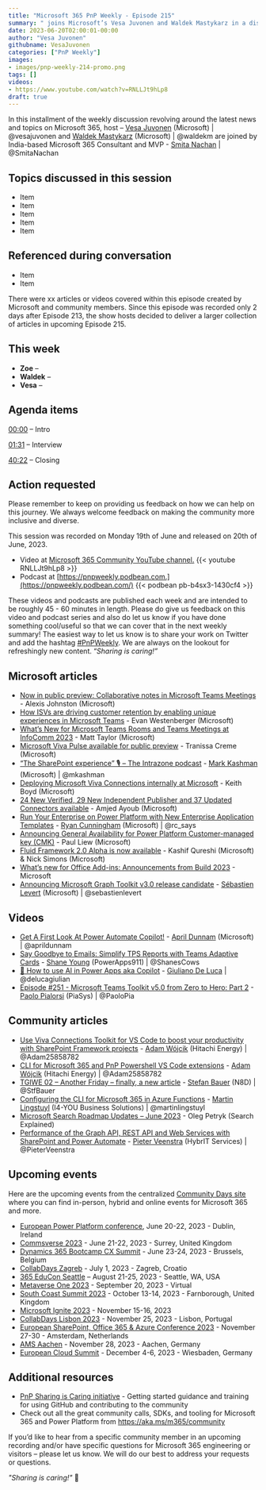```yaml
---
title: "Microsoft 365 PnP Weekly - Episode 215"
summary: " joins Microsoft’s Vesa Juvonen and Waldek Mastykarz in a discussion on career growth, community connections, open-source contributions, staying up to date on technology and more."
date: 2023-06-20T02:00:01-00:00
author: "Vesa Juvonen"
githubname: VesaJuvonen
categories: ["PnP Weekly"]
images:
- images/pnp-weekly-214-promo.png
tags: []
videos:
- https://www.youtube.com/watch?v=RNLLJt9hLp8
draft: true
---
```

 
In this installment of the weekly discussion revolving around the latest news and topics on Microsoft 365, host – [Vesa Juvonen](http://twitter.com/vesajuvonen) (Microsoft) | @vesajuvonen and [Waldek Mastykarz](http://twitter.com/waldekm) (Microsoft) | @waldekm are joined by India-based Microsoft 365 Consultant and MVP - [Smita Nachan](https://twitter.com/SmitaNachan) \| @SmitaNachan

## Topics discussed in this session

* Item
* Item
* Item
* Item
* Item

 
## Referenced during conversation

* Item
* Item

There were xx articles or videos covered within this episode created by Microsoft and community members.  Since this episode was recorded only 2 days after Episode 213, the show hosts decided to deliver a larger collection of articles in upcoming Episode 215. 

## This week

* **Zoe** – 
* **Waldek** – 
* **Vesa** – 

## Agenda items

[00:00](https://youtu.be/RNLLJt9hLp8?t=0) – Intro

[01:31](https://youtu.be/RNLLJt9hLp8?t=91) – Interview

[40:22](https://youtu.be/RNLLJt9hLp8?t=2422) – Closing

## Action requested

Please remember to keep on providing us feedback on how we can help on this journey. We always welcome feedback on making the community more inclusive and diverse.

This session was recorded on Monday 19th of June and released on 20th of June, 2023.

*   Video at [Microsoft 365 Community YouTube channel.](https://aka.ms/m365pnp-videos)
    {{< youtube RNLLJt9hLp8 >}}
*   Podcast at [https://pnpweekly.podbean.com.](https://pnpweekly.podbean.com/) 
    {{< podbean pb-b4sx3-1430cf4 >}}

These videos and podcasts are published each week and are intended to be roughly 45 - 60 minutes in length.  Please do give us feedback on this video and podcast series and also do let us know if you have done something cool/useful so that we can cover that in the next weekly summary! The easiest way to let us know is to share your work on Twitter and add the hashtag [#PnPWeekly](https://twitter.com/search?q=%23pnpweekly). We are always on the lookout for refreshingly new content. “_Sharing is caring!”_ 

## Microsoft articles

* [Now in public preview: Collaborative notes in Microsoft Teams Meetings](https://techcommunity.microsoft.com/t5/microsoft-teams-blog/now-in-public-preview-collaborative-notes-in-microsoft-teams/ba-p/3848533) - Alexis Johnston (Microsoft)
* [How ISVs are driving customer retention by enabling unique experiences in Microsoft Teams](https://techcommunity.microsoft.com/t5/microsoft-teams-blog/how-isvs-are-driving-customer-retention-by-enabling-unique/ba-p/3842419) - Evan Westenberger (Microsoft)
* [What’s New for Microsoft Teams Rooms and Teams Meetings at InfoComm 2023](https://techcommunity.microsoft.com/t5/microsoft-teams-blog/what-s-new-for-microsoft-teams-rooms-and-teams-meetings-at/ba-p/3843949) - Matt Taylor (Microsoft)
* [Microsoft Viva Pulse available for public preview](https://techcommunity.microsoft.com/t5/microsoft-viva-blog/microsoft-viva-pulse-available-for-public-preview/ba-p/3838338) - Tranissa Creme (Microsoft)
* [“The SharePoint experience” 🎙 – The Intrazone podcast](https://techcommunity.microsoft.com/t5/microsoft-sharepoint-blog/the-sharepoint-experience-the-intrazone-podcast/ba-p/3848507) - [Mark Kashman](https://twitter.com/mkashman) (Microsoft) | @mkashman
* [Deploying Microsoft Viva Connections internally at Microsoft](https://www.microsoft.com/insidetrack/blog/deploying-microsoft-viva-connections-internally-at-microsoft/) - Keith Boyd (Microsoft)
* [24 New Verified, 29 New Independent Publisher and 37 Updated Connectors available](https://powerautomate.microsoft.com/en-us/blog/24-new-verified-29-new-independent-publisher-and-37-updated-connectors-available/) - Amjed Ayoub (Microsoft)
* [Run Your Enterprise on Power Platform with New Enterprise Application Templates](https://powerapps.microsoft.com/en-us/blog/run-your-enterprise-on-power-platform-with-new-enterprise-application-templates/) - [Ryan Cunningham](https://twitter.com/rc_says) (Microsoft) | @rc_says
* [Announcing General Availability for Power Platform Customer-managed key (CMK)](https://powerapps.microsoft.com/en-us/blog/announcing-general-availability-for-power-platform-customer-managed-key-cmk/) - Paul Liew (Microsoft)
* [Fluid Framework 2.0 Alpha is now available](https://devblogs.microsoft.com/microsoft365dev/fluid-framework-2-0-alpha-is-now-available/) - Kashif Qureshi (Microsoft) & Nick Simons (Microsoft)
* [What’s new for Office Add-ins: Announcements from Build 2023](https://devblogs.microsoft.com/microsoft365dev/whats-new-for-office-add-ins-announcements-from-build-2023/) - Microsoft
* [Announcing Microsoft Graph Toolkit v3.0 release candidate](https://devblogs.microsoft.com/microsoft365dev/announcing-microsoft-graph-toolkit-v3-0-release-candidate/) - [Sébastien Levert](https://twitter.com/sebastienlevert) (Microsoft) | @sebastienlevert

## Videos

* [Get A First Look At Power Automate Copilot!](https://www.youtube.com/watch?v=uKNL1y_9R9o) - [April Dunnam](https://twitter.com/aprildunnam) (Microsoft) | @aprildunnam
* [Say Goodbye to Emails: Simplify TPS Reports with Teams Adaptive Cards](https://www.youtube.com/watch?v=_O08-bbBVy4) - [Shane Young](https://twitter.com/ShanesCows) (PowerApps911) | @ShanesCows
* [🤖 How to use AI in Power Apps aka Copilot](https://www.youtube.com/watch?v=qvQhMScIxuk) - [Giuliano De Luca](https://twitter.com/DeLucaGiulian) | @delucagiulian
* [Episode #251 - Microsoft Teams Toolkit v5.0 from Zero to Hero: Part 2](https://www.youtube.com/watch?v=nP95bYEO4mE) - [Paolo Pialorsi](https://twitter.com/PaoloPia) (PiaSys) | @PaoloPia

## Community articles

* [Use Viva Connections Toolkit for VS Code to boost your productivity with SharePoint Framework projects](https://pnp.github.io/blog/post/viva-connections-toolkit-vscode-general-intro/) - [Adam Wójcik](https://twitter.com/Adam25858782) (Hitachi Energy) | @Adam25858782
* [CLI for Microsoft 365 and PnP Powershell VS Code extensions](https://pnp.github.io/blog/post/cli-for-microsoft365-and-pnp-powershell-vs-code-extensions/) - [Adam Wójcik](https://twitter.com/Adam25858782) (Hitachi Energy) | @Adam25858782
* [TGIWE 02 – Another Friday – finally, a new article](https://n8d.at/tgiwe02-another-friday-finally-a-new-article) - [Stefan Bauer](https://twitter.com/StfBauer) (N8D) | @StfBauer
* [Configuring the CLI for Microsoft 365 in Azure Functions](https://www.blimped.nl/configuring-the-cli-for-microsoft-365-in-azure-functions) - [Martin Lingstuyl](https://twitter.com/martinlingstuyl) (I4-YOU Business Solutions) | @martinlingstuyl
* [Microsoft Search Roadmap Updates – June 2023](https://searchexplained.com/microsoft-search-roadmap-updates-202306/) - Oleg Petryk (Search Explained)
* [Performance of the Graph API, REST API and Web Services with SharePoint and Power Automate](https://sharepains.com/2023/06/13/performance-of-the-graph-api/) - [Pieter Veenstra](https://twitter.com/PieterVeenstra) (HybrIT Services) | @PieterVeenstra

## Upcoming events

Here are the upcoming events from the centralized [Community Days site](https://communitydays.org/events?when=upcoming) where you can find in-person, hybrid and online events for Microsoft 365 and more.

* [European Power Platform conference](https://www.sharepointeurope.com/european-power-platform-conference/), June 20-22, 2023 - Dublin, Ireland
* [Commsverse 2023](https://www.communitydays.org/event/2023-06-21/commsverse-2023) - June 21-22, 2023 - Surrey, United Kingdom
* [Dynamics 365 Bootcamp CX Summit](https://www.communitydays.org/event/2023-06-23/dynamics-365-bootcamp-cx-summit) - June 23-24, 2023 - Brussels, Belgium
* [CollabDays Zagreb](https://www.communitydays.org/event/2023-07-01/collabdays-zagreb) - July 1, 2023 - Zagreb, Croatio
* [365 EduCon Seattle](https://365educon.com/Seattle/) – August 21-25, 2023 - Seattle, WA, USA
* [Metaverse One 2023](https://www.communitydays.org/event/2023-09-20/metaverse-one-2023) - September 20, 2023 - Virtual
* [South Coast Summit 2023](https://www.southcoastsummit.com/) - October 13-14, 2023 - Farnborough, United Kingdom
* [Microsoft Ignite 2023](https://ignite.microsoft.com/) - November 15-16, 2023
* [CollabDays Lisbon 2023](https://www.collabdays.org/2023-lisbon/) - November 25, 2023 - Lisbon, Portugal
* [European SharePoint, Office 365 & Azure Conference 2023](https://www.sharepointeurope.com/) - November 27-30 - Amsterdam, Netherlands
* [AMS Aachen](https://www.communitydays.org/event/2023-11-28/ams-aachen) - November 28, 2023 - Aachen, Germany
* [European Cloud Summit](https://www.cloudsummit.eu/) - December 4-6, 2023 - Wiesbaden, Germany

## Additional resources

* [PnP Sharing is Caring initiative](https://aka.ms/sharing-is-caring) - Getting started guidance and training for using GitHub and contributing to the community
* Check out all the great community calls, SDKs, and tooling for Microsoft 365 and Power Platform from <https://aka.ms/m365/community>

If you’d like to hear from a specific community member in an upcoming recording and/or have specific questions for Microsoft 365 engineering or visitors – please let us know. We will do our best to address your requests or questions.

_"Sharing is caring!"_ 🧡

